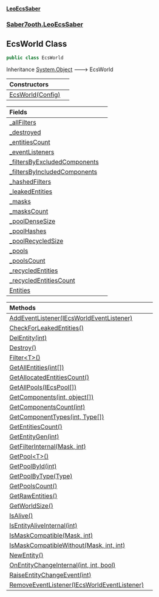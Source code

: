 #### [LeoEcsSaber](index.md 'index')
### [Saber7ooth.LeoEcsSaber](Saber7ooth.LeoEcsSaber.md 'Saber7ooth.LeoEcsSaber')

## EcsWorld Class

```csharp
public class EcsWorld
```

Inheritance [System.Object](https://docs.microsoft.com/en-us/dotnet/api/System.Object 'System.Object') &#129106; EcsWorld

| Constructors | |
| :--- | :--- |
| [EcsWorld(Config)](EcsWorld.EcsWorld(Config).md 'Saber7ooth.LeoEcsSaber.EcsWorld.EcsWorld(Saber7ooth.LeoEcsSaber.EcsWorld.Config)') | |

| Fields | |
| :--- | :--- |
| [_allFilters](EcsWorld._allFilters.md 'Saber7ooth.LeoEcsSaber.EcsWorld._allFilters') | |
| [_destroyed](EcsWorld._destroyed.md 'Saber7ooth.LeoEcsSaber.EcsWorld._destroyed') | |
| [_entitiesCount](EcsWorld._entitiesCount.md 'Saber7ooth.LeoEcsSaber.EcsWorld._entitiesCount') | |
| [_eventListeners](EcsWorld._eventListeners.md 'Saber7ooth.LeoEcsSaber.EcsWorld._eventListeners') | |
| [_filtersByExcludedComponents](EcsWorld._filtersByExcludedComponents.md 'Saber7ooth.LeoEcsSaber.EcsWorld._filtersByExcludedComponents') | |
| [_filtersByIncludedComponents](EcsWorld._filtersByIncludedComponents.md 'Saber7ooth.LeoEcsSaber.EcsWorld._filtersByIncludedComponents') | |
| [_hashedFilters](EcsWorld._hashedFilters.md 'Saber7ooth.LeoEcsSaber.EcsWorld._hashedFilters') | |
| [_leakedEntities](EcsWorld._leakedEntities.md 'Saber7ooth.LeoEcsSaber.EcsWorld._leakedEntities') | |
| [_masks](EcsWorld._masks.md 'Saber7ooth.LeoEcsSaber.EcsWorld._masks') | |
| [_masksCount](EcsWorld._masksCount.md 'Saber7ooth.LeoEcsSaber.EcsWorld._masksCount') | |
| [_poolDenseSize](EcsWorld._poolDenseSize.md 'Saber7ooth.LeoEcsSaber.EcsWorld._poolDenseSize') | |
| [_poolHashes](EcsWorld._poolHashes.md 'Saber7ooth.LeoEcsSaber.EcsWorld._poolHashes') | |
| [_poolRecycledSize](EcsWorld._poolRecycledSize.md 'Saber7ooth.LeoEcsSaber.EcsWorld._poolRecycledSize') | |
| [_pools](EcsWorld._pools.md 'Saber7ooth.LeoEcsSaber.EcsWorld._pools') | |
| [_poolsCount](EcsWorld._poolsCount.md 'Saber7ooth.LeoEcsSaber.EcsWorld._poolsCount') | |
| [_recycledEntities](EcsWorld._recycledEntities.md 'Saber7ooth.LeoEcsSaber.EcsWorld._recycledEntities') | |
| [_recycledEntitiesCount](EcsWorld._recycledEntitiesCount.md 'Saber7ooth.LeoEcsSaber.EcsWorld._recycledEntitiesCount') | |
| [Entities](EcsWorld.Entities.md 'Saber7ooth.LeoEcsSaber.EcsWorld.Entities') | |

| Methods | |
| :--- | :--- |
| [AddEventListener(IEcsWorldEventListener)](EcsWorld.AddEventListener(IEcsWorldEventListener).md 'Saber7ooth.LeoEcsSaber.EcsWorld.AddEventListener(Saber7ooth.LeoEcsSaber.IEcsWorldEventListener)') | |
| [CheckForLeakedEntities()](EcsWorld.CheckForLeakedEntities().md 'Saber7ooth.LeoEcsSaber.EcsWorld.CheckForLeakedEntities()') | |
| [DelEntity(int)](EcsWorld.DelEntity(int).md 'Saber7ooth.LeoEcsSaber.EcsWorld.DelEntity(int)') | |
| [Destroy()](EcsWorld.Destroy().md 'Saber7ooth.LeoEcsSaber.EcsWorld.Destroy()') | |
| [Filter&lt;T&gt;()](EcsWorld.Filter_T_().md 'Saber7ooth.LeoEcsSaber.EcsWorld.Filter<T>()') | |
| [GetAllEntities(int[])](EcsWorld.GetAllEntities(int[]).md 'Saber7ooth.LeoEcsSaber.EcsWorld.GetAllEntities(int[])') | |
| [GetAllocatedEntitiesCount()](EcsWorld.GetAllocatedEntitiesCount().md 'Saber7ooth.LeoEcsSaber.EcsWorld.GetAllocatedEntitiesCount()') | |
| [GetAllPools(IEcsPool[])](EcsWorld.GetAllPools(IEcsPool[]).md 'Saber7ooth.LeoEcsSaber.EcsWorld.GetAllPools(Saber7ooth.LeoEcsSaber.IEcsPool[])') | |
| [GetComponents(int, object[])](EcsWorld.GetComponents(int,object[]).md 'Saber7ooth.LeoEcsSaber.EcsWorld.GetComponents(int, object[])') | |
| [GetComponentsCount(int)](EcsWorld.GetComponentsCount(int).md 'Saber7ooth.LeoEcsSaber.EcsWorld.GetComponentsCount(int)') | |
| [GetComponentTypes(int, Type[])](EcsWorld.GetComponentTypes(int,Type[]).md 'Saber7ooth.LeoEcsSaber.EcsWorld.GetComponentTypes(int, System.Type[])') | |
| [GetEntitiesCount()](EcsWorld.GetEntitiesCount().md 'Saber7ooth.LeoEcsSaber.EcsWorld.GetEntitiesCount()') | |
| [GetEntityGen(int)](EcsWorld.GetEntityGen(int).md 'Saber7ooth.LeoEcsSaber.EcsWorld.GetEntityGen(int)') | |
| [GetFilterInternal(Mask, int)](EcsWorld.GetFilterInternal(Mask,int).md 'Saber7ooth.LeoEcsSaber.EcsWorld.GetFilterInternal(Saber7ooth.LeoEcsSaber.EcsWorld.Mask, int)') | |
| [GetPool&lt;T&gt;()](EcsWorld.GetPool_T_().md 'Saber7ooth.LeoEcsSaber.EcsWorld.GetPool<T>()') | |
| [GetPoolById(int)](EcsWorld.GetPoolById(int).md 'Saber7ooth.LeoEcsSaber.EcsWorld.GetPoolById(int)') | |
| [GetPoolByType(Type)](EcsWorld.GetPoolByType(Type).md 'Saber7ooth.LeoEcsSaber.EcsWorld.GetPoolByType(System.Type)') | |
| [GetPoolsCount()](EcsWorld.GetPoolsCount().md 'Saber7ooth.LeoEcsSaber.EcsWorld.GetPoolsCount()') | |
| [GetRawEntities()](EcsWorld.GetRawEntities().md 'Saber7ooth.LeoEcsSaber.EcsWorld.GetRawEntities()') | |
| [GetWorldSize()](EcsWorld.GetWorldSize().md 'Saber7ooth.LeoEcsSaber.EcsWorld.GetWorldSize()') | |
| [IsAlive()](EcsWorld.IsAlive().md 'Saber7ooth.LeoEcsSaber.EcsWorld.IsAlive()') | |
| [IsEntityAliveInternal(int)](EcsWorld.IsEntityAliveInternal(int).md 'Saber7ooth.LeoEcsSaber.EcsWorld.IsEntityAliveInternal(int)') | |
| [IsMaskCompatible(Mask, int)](EcsWorld.IsMaskCompatible(Mask,int).md 'Saber7ooth.LeoEcsSaber.EcsWorld.IsMaskCompatible(Saber7ooth.LeoEcsSaber.EcsWorld.Mask, int)') | |
| [IsMaskCompatibleWithout(Mask, int, int)](EcsWorld.IsMaskCompatibleWithout(Mask,int,int).md 'Saber7ooth.LeoEcsSaber.EcsWorld.IsMaskCompatibleWithout(Saber7ooth.LeoEcsSaber.EcsWorld.Mask, int, int)') | |
| [NewEntity()](EcsWorld.NewEntity().md 'Saber7ooth.LeoEcsSaber.EcsWorld.NewEntity()') | |
| [OnEntityChangeInternal(int, int, bool)](EcsWorld.OnEntityChangeInternal(int,int,bool).md 'Saber7ooth.LeoEcsSaber.EcsWorld.OnEntityChangeInternal(int, int, bool)') | |
| [RaiseEntityChangeEvent(int)](EcsWorld.RaiseEntityChangeEvent(int).md 'Saber7ooth.LeoEcsSaber.EcsWorld.RaiseEntityChangeEvent(int)') | |
| [RemoveEventListener(IEcsWorldEventListener)](EcsWorld.RemoveEventListener(IEcsWorldEventListener).md 'Saber7ooth.LeoEcsSaber.EcsWorld.RemoveEventListener(Saber7ooth.LeoEcsSaber.IEcsWorldEventListener)') | |

